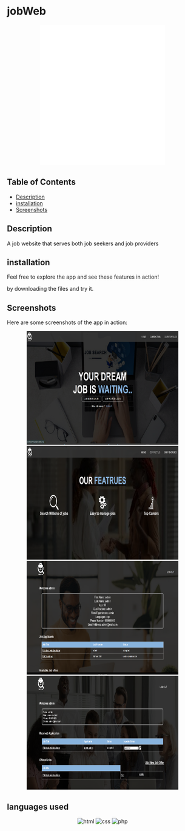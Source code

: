 # jobWeb

<p align="center">
  <img src="pic/DB-logo.png" alt="logo">
</p>



## Table of Contents

- [Description](#Description)
- [installation](#installation)
- [Screenshots](#Screenshots)


 ## Description 
 A job website  that serves both job seekers and job providers


## installation 
 <p > Feel free to explore the app and see these features in action! </p>  
 by downloading the files and try it.


## Screenshots

Here are some screenshots of the app in action:

<p align="center">
  <img src="pic/homepage .png" alt="logo" width="400" height="300" >   <img src="pic/homee.png" alt="logo" width="400" height="300"> <img src="pic/admin.png" alt="logo" width="400" height="300">  <img src="pic/provieder.png" alt="logo" width="400" height="300">
</p>


## languages used 

<p align="center">
  <img src="800px-HTML5_Badge.svg.png" alt="html" width="40" height="30" >   <img src="CSS3_logo.svg.png" alt="css" width="40" height="30"> <img src="PHP-logo.svg.png" alt="php" width="40" height="00">  
</p>




 
 
